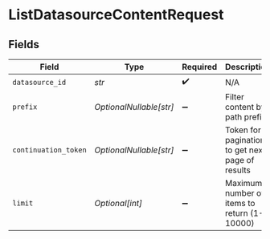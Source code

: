 # ListDatasourceContentRequest


## Fields

| Field                                            | Type                                             | Required                                         | Description                                      |
| ------------------------------------------------ | ------------------------------------------------ | ------------------------------------------------ | ------------------------------------------------ |
| `datasource_id`                                  | *str*                                            | :heavy_check_mark:                               | N/A                                              |
| `prefix`                                         | *OptionalNullable[str]*                          | :heavy_minus_sign:                               | Filter content by path prefix                    |
| `continuation_token`                             | *OptionalNullable[str]*                          | :heavy_minus_sign:                               | Token for pagination to get next page of results |
| `limit`                                          | *Optional[int]*                                  | :heavy_minus_sign:                               | Maximum number of items to return (1-10000)      |